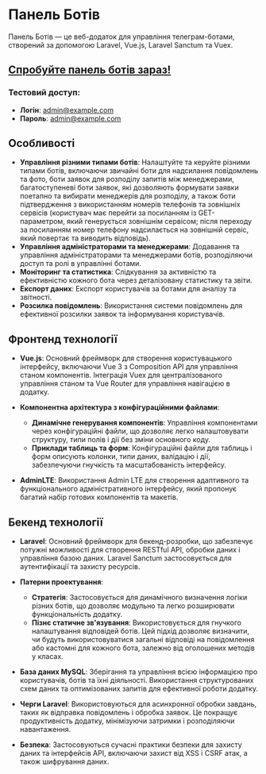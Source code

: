 # Панель Ботів

Панель Ботів — це веб-додаток для управління телеграм-ботами, створений за допомогою Laravel, Vue.js, Laravel Sanctum та Vuex.

## [Спробуйте панель ботів зараз!](https://www.calories365.space)
### Тестовий доступ:
- **Логін**: admin@example.com
- **Пароль**: admin@example.com

## Особливості

- **Управління різними типами ботів**: Налаштуйте та керуйте різними типами ботів, включаючи звичайні боти для надсилання повідомлень та фото, боти заявок для розподілу запитів між менеджерами, багатоступеневі боти заявок, які дозволяють формувати заявки поетапно та вибирати менеджерів для розподілу, а також боти підтвердження з використанням номерів телефонів та зовнішніх сервісів (користувач має перейти за посиланням із GET-параметром, який генерується зовнішнім сервісом; після переходу за посиланням номер телефону надсилається на зовнішній сервіс, який повертає та виводить відповідь).
- **Управління адміністраторами та менеджерами**: Додавання та управління адміністраторами та менеджерами ботів, розподіляючи доступ та ролі в управлінні ботами.
- **Моніторинг та статистика**: Слідкування за активністю та ефективністю кожного бота через деталізовану статистику та звіти.
- **Експорт даних**: Експорт користувачів за ботами для аналізу та звітності.
- **Розсилка повідомлень**: Використання системи повідомлень для ефективної розсилки заявок та інформування користувачів.

## Фронтенд технології

- **Vue.js**: Основний фреймворк для створення користувацького інтерфейсу, включаючи Vue 3 з Composition API для управління станом компонентів. Інтеграція Vuex для централізованого управління станом та Vue Router для управління навігацією в додатку.

- **Компонентна архітектура з конфігураційними файлами**:
    - **Динамічне генерування компонентів**: Управління компонентами через конфігураційні файли, що дозволяє легко налаштовувати структуру, типи полів і дії без зміни основного коду.
    - **Приклади таблиць та форм**: Конфігураційні файли для таблиць і форм описують колонки, типи даних, валідацію і дії, забезпечуючи гнучкість та масштабованість інтерфейсу.

- **AdminLTE**: Використання Admin LTE для створення адаптивного та функціонального адміністративного інтерфейсу, який пропонує багатий набір готових компонентів та макетів.

## Бекенд технології

- **Laravel**: Основний фреймворк для бекенд-розробки, що забезпечує потужні можливості для створення RESTful API, обробки даних і управління базою даних. Laravel Sanctum застосовується для аутентифікації та захисту ресурсів.

- **Патерни проектування**:
    - **Стратегія**: Застосовується для динамічного визначення логіки різних ботів, що дозволяє модульно та легко розширювати функціональність додатку.
    - **Пізнє статичне зв'язування**: Використовується для гнучкого налаштування відповідей ботів. Цей підхід дозволяє визначити, чи будуть використовуватися загальні відповіді на повідомлення або кастомні для кожного бота, залежно від оголошених методів у класах.

- **База даних MySQL**: Зберігання та управління всією інформацією про користувачів, ботів та їхні діяльності. Використання структурованих схем даних та оптимізованих запитів для ефективної роботи додатку.

- **Черги Laravel**: Використовуються для асинхронної обробки завдань, таких як відправка повідомлень і обробка заявок. Це покращує продуктивність додатку, мінімізуючи затримки і розподіляючи навантаження.

- **Безпека**: Застосовуються сучасні практики безпеки для захисту даних та інтерфейсів API, включаючи захист від XSS і CSRF атак, а також шифрування даних.
